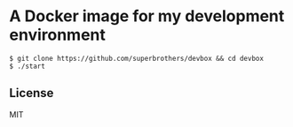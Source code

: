 # A Docker image for my development environment 

```
$ git clone https://github.com/superbrothers/devbox && cd devbox
$ ./start
```

## License

MIT
